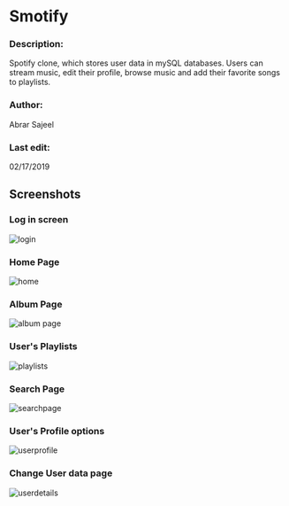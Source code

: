 # Smotify
### Description: 
Spotify clone, which stores user data in mySQL databases. Users can stream music, edit their profile, browse music and add their favorite songs to playlists.
### Author: 
Abrar Sajeel
### Last edit:
02/17/2019
## Screenshots
### Log in screen
![login](https://user-images.githubusercontent.com/47504295/52919374-e69a4600-32cf-11e9-990e-07e6e6212a93.JPG)
### Home Page
![home](https://user-images.githubusercontent.com/47504295/52919454-b1422800-32d0-11e9-8c73-5e42dd47c920.JPG)
### Album Page
![album page](https://user-images.githubusercontent.com/47504295/52919457-b56e4580-32d0-11e9-8975-0c3adb292085.JPG)
### User's Playlists
![playlists](https://user-images.githubusercontent.com/47504295/52919461-bef7ad80-32d0-11e9-98eb-baf30a8a4067.JPG)
### Search Page
![searchpage](https://user-images.githubusercontent.com/47504295/52919462-c1f29e00-32d0-11e9-8cff-443c55991261.JPG)
### User's Profile options
![userprofile](https://user-images.githubusercontent.com/47504295/52919464-c3bc6180-32d0-11e9-898e-776a668bc8f0.JPG)
### Change User data page
![userdetails](https://user-images.githubusercontent.com/47504295/52919465-c5862500-32d0-11e9-8bc3-5889e11bd6a1.JPG)
